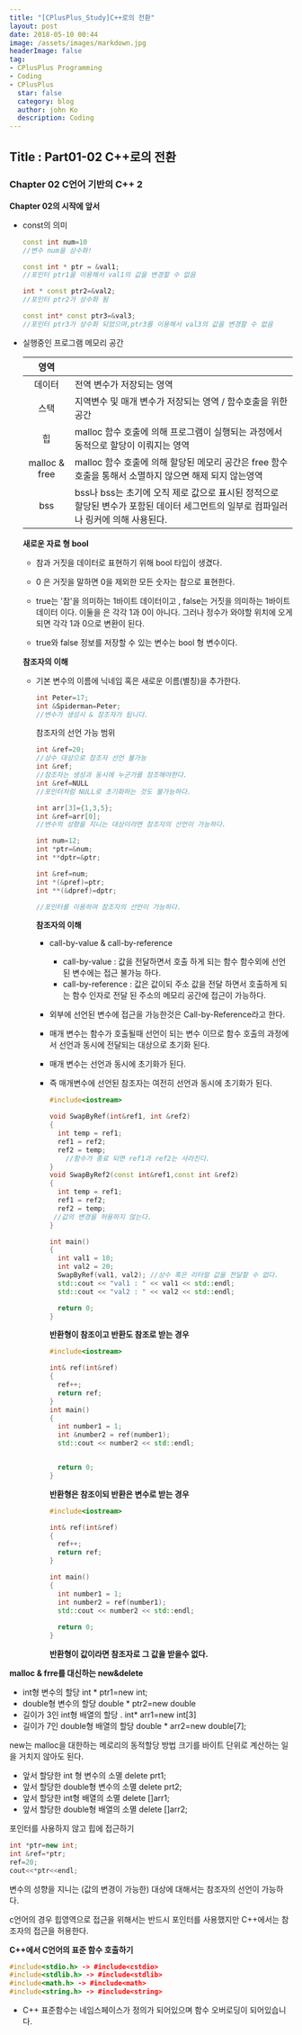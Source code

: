 ```yaml
---
title: "[CPlusPlus_Study]C++로의 전환"
layout: post
date: 2018-05-10 00:44
image: /assets/images/markdown.jpg
headerImage: false
tag:
- CPlusPlus Programming
- Coding
- CPlusPlus
  star: false
  category: blog
  author: john Ko
  description: Coding
---
```


## Title : Part01-02 C++로의 전환

### Chapter 02 C언어 기반의 C++ 2 

**Chapter 02의 시작에 앞서**

* const의 의미

  ```c++
  const int num=10
  //변수 num을 상수화!
  
  const int * ptr = &val1;
  //포인터 ptr1을 이용해서 val1의 값을 변경할 수 없음
  
  int * const ptr2=&val2;
  //포인터 ptr2가 상수화 됨
  
  const int* const ptr3=&val3;
  //포인터 ptr3가 상수화 되었으며,ptr3를 이용해서 val3의 값을 변경할 수 없음
  ```

  

* 실행중인 프로그램 메모리 공간

  

  |     영역      |                                                              |
  | :-----------: | :----------------------------------------------------------- |
  |    데이터     | 전역 변수가 저장되는 영역                                    |
  |     스택      | 지역변수 및 매개 변수가 저장되는 영역 / 함수호출을 위한 공간 |
  |      힙       | malloc 함수 호출에 의해 프로그램이 실행되는 과정에서 동적으로 할당이 이뤄지는 영역 |
  | malloc & free | malloc 함수 호출에 의해 할당된 메모리 공간은 free 함수 호출을 통해서 소멸하지 않으면 해제 되지 않는영역 |
  |      bss      | bss나 bss는 초기에 오직 제로 값으로 표시된 정적으로 할당된 변수가 포함된 데이터 세그먼트의 일부로 컴파일러나 링커에 의해  사용된다. |

  **새로운 자료 형 bool**

  * 참과 거짓을 데이터로 표현하기 위해 bool 타입이 생겼다.

  * 0 은 거짓을 말하면 0을 제외한 모든 숫자는 참으로 표현한다.

  * true는 '참'을 의미하는 1바이트 데이터이고 , false는 거짓을 의미하는 1바이트 데이터 이다. 이둘을 은 각각 1과 0이 아니다. 그러나 정수가 와야할 위치에 오게 되면 각각 1과 0으로 변환이 된다.

  * true와 false 정보를 저장할 수 있는 변수는 bool 형 변수이다.

    

  **참조자의 이해**

  * 기본 변수의 이름에 닉네임 혹은 새로운 이름(별칭)을 추가한다.

    ```c++
    int Peter=17;
    int &Spiderman=Peter;
    //변수가 생성시 & 참조자가 됩니다.
    ```

    참조자의 선언 가능 범위

    ```c++
    int &ref=20;
    //상수 대상으로 참조자 선언 불가능
    int &ref;
    //참조자는 생성과 동시에 누군가를 참조해야한다.
    int &ref=NULL
    //포인터처럼 NULL로 초기화하는 것도 불가능하다.
    
    int arr[3]={1,3,5};
    int &ref=arr[0];
    //변수의 성향을 지니는 대상이라면 참조자의 선언이 가능하다.
    
    int num=12;
    int *ptr=&num;
    int **dptr=&ptr;
    
    int &ref=num;
    int *(&pref)=ptr;
    int **(&dpref)=dptr;
    
    //포인터를 이용하여 참조자의 선언이 가능하다.
    ```

    **참조자의 이해**

    - call-by-value & call-by-reference 

      * call-by-value : 값을 전달하면서 호출 하게 되는 함수 함수외에 선언된 변수에는 접근 불가능 하다.
      * call-by-reference : 값은 값이되 주소 값을 전달 하면서 호출하게 되는 함수 인자로 전달 된 주소의 메모리 공간에 접근이 가능하다.

    - 외부에 선언된 변수에 접근을 가능한것은 Call-by-Reference라고 한다.

    - 매개 변수는 함수가 호출될때 선언이 되는 변수 이므로 함수 호출의 과정에서 선언과 동시에 전달되는 대상으로 초기화 된다.

    - 매개 변수는 선언과 동시에 초기화가 된다.

    - 즉 매개변수에 선언된 참조자는 여전히 선언과 동시에 초기화가 된다.

      ```c++
      #include<iostream>
      
      void SwapByRef(int&ref1, int &ref2)
      {
      	int temp = ref1;
      	ref1 = ref2;
      	ref2 = temp;
          //함수가 종료 되면 ref1과 ref2는 사라진다.
      }
      void SwapByRef2(const int&ref1,const int &ref2)
      {
      	int temp = ref1;
      	ref1 = ref2;
      	ref2 = temp;
       //값의 변경을 허용하지 않는다.
      }
      
      int main()
      {
      	int val1 = 10;
      	int val2 = 20;
      	SwapByRef(val1, val2); //상수 혹은 리터럴 값을 전달할 수 없다. 
      	std::cout << "val1 : " << val1 << std::endl;
      	std::cout << "val2 : " << val2 << std::endl;
      
      	return 0;
      }
      
      ```

      **반환형이 참조이고 반환도 참조로 받는 경우**

      ```c++
      #include<iostream>
      
      int& ref(int&ref)
      {
      	ref++;
      	return ref;
      }
      int main()
      {
      	int number1 = 1;
      	int &number2 = ref(number1);
      	std::cout << number2 << std::endl;
      
      
      	return 0;
      }
      ```

      **반환형은 참조이되 반환은 변수로 받는 경우**

      ```c++
      #include<iostream>
      
      int& ref(int&ref)
      {
      	ref++;
      	return ref;
      }
      
      int main()
      {
      	int number1 = 1;
      	int number2 = ref(number1);
      	std::cout << number2 << std::endl;
          
      	return 0;
      }
      ```

      **반환형이 값이라면 참조자로 그 값을 받을수 없다.**

      

**malloc & frre를 대신하는 new&delete**

* int형 변수의 할당            int * ptr1=new int;
* double형 변수의 할당          double * ptr2=new double
* 길이가 3인 int형 배열의 할당 . int* arr1=new int[3]
* 길이가 7인 double형 배열의 할당  double * arr2=new double[7];

new는 malloc을 대한하는 메로리의 동적할당 방법 크기를 바이트 단위로 계산하는 일을 거치지 않아도 된다.

* 앞서 할당한 int 형 변수의 소멸 delete prt1;
* 앞서 할당한 double형 변수의 소멸  delete prt2;
* 앞서 할당한 int형 배열의 소멸  delete []arr1;
* 앞서 할당한 double형 배열의 소멸  delete []arr2;

포인터를 사용하지 않고 힙에 접근하기

```c++
int *ptr=new int;
int &ref=*ptr;
ref=20;
cout<<*ptr<<endl;
```

변수의 성향을 지니는 (값의 변경이 가능한) 대상에 대해서는 참조자의 선언이 가능하다.

c언어의 경우 힙영역으로 접근을 위해서는 반드시 포인터를 사용했지만 C++에서는 참조자의 접근을 허용한다.

**C++에서 C언어의 표준 함수 호출하기**

```c++
#include<stdio.h> -> #include<cstdio>
#include<stdlib.h> -> #include<stdlib>
#include<math.h> -> #include<math>
#include<string.h> -> #include<string>

```

* C++ 표준함수는 네임스페이스가 정의가 되어있으며 함수 오버로딩이 되어있습니다.